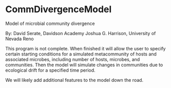 # CommDivergenceModel
Model of microbial community divergence

By: 	David Serate, Davidson Academy
	Joshua G. Harrison, University of Nevada Reno
	
This program is not complete. When finished it will allow the user to specify certain starting conditions for a simulated metacommunity of hosts and associated microbes, including number of hosts, microbes, and communities. Then the model will simulate changes in communities due to ecological drift for a specified time period. 

We will likely add additional features to the model down the road.
